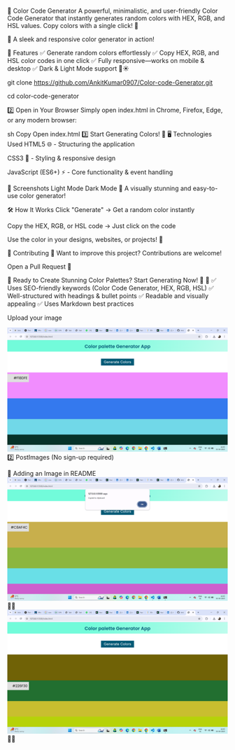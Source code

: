 🎨 Color Code Generator
A powerful, minimalistic, and user-friendly Color Code Generator that instantly generates random colors with HEX, RGB, and HSL values. Copy colors with a single click! 🚀


🎨 A sleek and responsive color generator in action!

🌟 Features
✅ Generate random colors effortlessly
✅ Copy HEX, RGB, and HSL color codes in one click
✅ Fully responsive—works on mobile & desktop
✅ Dark & Light Mode support 🌙☀️


git clone https://github.com/AnkitKumar0907/Color-code-Generator.git

cd color-code-generator


2️⃣ Open in Your Browser
Simply open index.html in Chrome, Firefox, Edge, or any modern browser:

sh
Copy
Open index.html
3️⃣ Start Generating Colors! 🎨
🖥️ Technologies Used
HTML5 🌐 - Structuring the application

CSS3 🎨 - Styling & responsive design

JavaScript (ES6+) ⚡ - Core functionality & event handling

📸 Screenshots
Light Mode	Dark Mode
🎨 A visually stunning and easy-to-use color generator!

🛠️ How It Works
Click "Generate" → Get a random color instantly

Copy the HEX, RGB, or HSL code → Just click on the code

Use the color in your designs, websites, or projects! 🎨

📌 Contributing
🙌 Want to improve this project? Contributions are welcome!



Open a Pull Request 🚀

🚀 Ready to Create Stunning Color Palettes? Start Generating Now! 🎨
🔹 ✅ Uses SEO-friendly keywords (Color Code Generator, HEX, RGB, HSL)
✅ Well-structured with headings & bullet points
✅ Readable and visually appealing
✅ Uses Markdown best practices



Upload your image



![Preview](./images/color1.png)
2️⃣ PostImages (No sign-up required)





📌 Adding an Image in README
![Color Code Generator Preview](./images/color2.png)
 🚀😊
![Color Code Generator Preview](./images/color3.png)
 🚀😊



